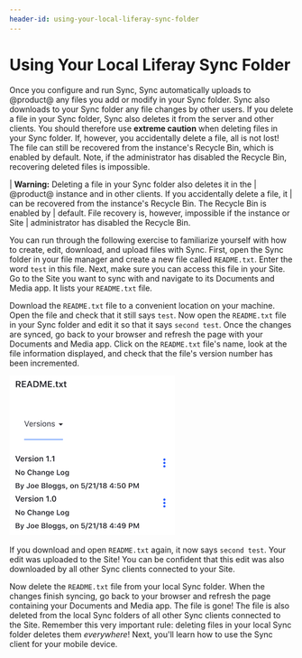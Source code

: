 ```yaml
---
header-id: using-your-local-liferay-sync-folder
---
```


# Using Your Local Liferay Sync Folder

Once you configure and run Sync, Sync automatically uploads to @product@ any
files you add or modify in your Sync folder. Sync also downloads to your Sync
folder any file changes by other users. If you delete a file in your Sync
folder, Sync also deletes it from the server and other clients. You should
therefore use **extreme caution** when deleting files in your Sync folder. If,
however, you accidentally delete a file, all is not lost! The file can still be
recovered from the instance's Recycle Bin, which is enabled by default. Note, if
the administrator has disabled the Recycle Bin, recovering deleted files is
impossible. 

| **Warning:** Deleting a file in your Sync folder also deletes it in the
| @product@ instance and in other clients. If you accidentally delete a file, it
| can be recovered from the instance's Recycle Bin. The Recycle Bin is enabled by
| default. File recovery is, however, impossible if the instance or Site
| administrator has disabled the Recycle Bin.

You can run through the following exercise to familiarize yourself with how to
create, edit, download, and upload files with Sync. First, open the Sync folder
in your file manager and create a new file called `README.txt`. Enter the word
`test` in this file. Next, make sure you can access this file in your Site. Go
to the Site you want to sync with and navigate to its Documents and Media app.
It lists your `README.txt` file.

Download the `README.txt` file to a convenient location on your machine. Open 
the file and check that it still says `test`. Now open the `README.txt` file in 
your Sync folder and edit it so that it says `second test`. Once the changes are 
synced, go back to your browser and refresh the page with your Documents and 
Media app. Click on the `README.txt` file's name, look at the file information 
displayed, and check that the file's version number has been incremented. 

![Figure 1: Updating a file through Liferay Sync increments the file's version number. You can view a file's version number through the web interface.](../../../../images/sync-file-edit-01.png)

If you download and open `README.txt` again, it now says `second test`. Your
edit was uploaded to the Site! You can be confident that this edit was also
downloaded by all other Sync clients connected to your Site. 

Now delete the `README.txt` file from your local Sync folder. When the changes
finish syncing, go back to your browser and refresh the page containing your
Documents and Media app. The file is gone! The file is also deleted from the
local Sync folders of all other Sync clients connected to the Site. Remember
this very important rule: deleting files in your local Sync folder deletes them
*everywhere*! Next, you'll learn how to use the Sync client for your mobile
device. 
